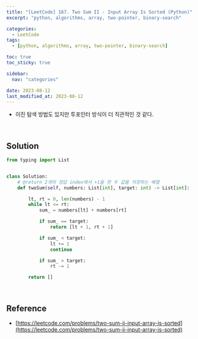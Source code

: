 ```yaml
---
title: "[LeetCode] 167. Two Sum II - Input Array Is Sorted (Python)"
excerpt: "python, algorithms, array, two-pointer, binary-search"

categories:
  - LeetCode
tags:
  - [python, algorithms, array, two-pointer, binary-search]

toc: true
toc_sticky: true

sidebar:
  nav: "categories"

date: 2023-08-12
last_modified_at: 2023-08-12
---
```


- 이진 탐색 방법도 있지만 투포인터 방식이 더 직관적인 것 같다.

<br>

## Solution

```python
from typing import List


class Solution:
    # @return 2개의 정답 index에서 +1을 한 두 값을 저장하는 배열
    def twoSum(self, numbers: List[int], target: int) -> List[int]:

        lt, rt = 0, len(numbers) - 1
        while lt <= rt:
            sum_ = numbers[lt] + numbers[rt]

            if sum_ == target:
                return [lt + 1, rt + 1]

            if sum_ < target:
                lt += 1
                continue

            if sum_ > target:
                rt -= 1

        return []
```

<br>

## Reference

- [https://leetcode.com/problems/two-sum-ii-input-array-is-sorted](https://leetcode.com/problems/two-sum-ii-input-array-is-sorted)
